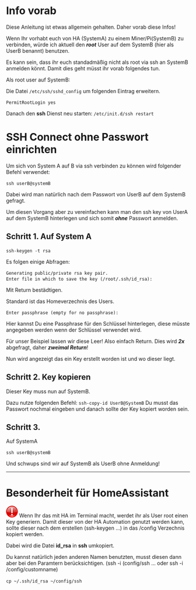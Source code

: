# Info vorab
Diese Anleitung ist etwas allgemein gehalten. Daher vorab diese Infos!

Wenn Ihr vorhabt euch von HA (SystemA) zu einem Miner/Pi(SystemB) zu verbinden, würde ich aktuell den ***root*** User auf dem SystemB (hier als UserB benannt) benutzen.

Es kann sein, dass ihr euch standadmäßig nicht als root via ssh an SystemB anmelden könnt. Damit dies geht müsst ihr vorab folgendes tun.

Als root user auf SystemB:

Die Datei `/etc/ssh/sshd_config` um folgenden Eintrag erweitern.

```
PermitRootLogin yes
```

Danach den **ssh** Dienst neu starten: `/etc/init.d/ssh restart`


# SSH Connect ohne Passwort einrichten

Um sich von System A auf B via ssh verbinden zu können wird folgender Befehl verwendet:
```
ssh userB@systemB
```
Dabei wird man natürlich nach dem Passwort von UserB auf dem SystemB gefragt.

Um diesen Vorgang aber zu vereinfachen kann man den ssh key von UserA auf dem SystemB hinterlegen und sich somit ***ohne*** Passwort anmelden.

## Schritt 1. Auf System A

```
ssh-keygen -t rsa
```
Es folgen einige Abfragen:

```
Generating public/private rsa key pair.
Enter file in which to save the key (/root/.ssh/id_rsa):
```

Mit Return bestädtigen. 

Standard ist das Homeverzechnis des Users.


```
Enter passphrase (empty for no passphrase):
```
Hier kannst Du eine Passphrase für den Schlüssel hinterlegen, diese müsste angegeben werden wenn der Schlüssel verwendet wird. 

Für unser Beispiel lassen wir diese Leer! Also einfach Return. Dies wird ***2x*** abgefragt, daher ***zweimal Return***!

Nun wird angezeigt das ein Key erstellt worden ist und wo dieser liegt.

## Schritt 2. Key kopieren

Dieser Key muss nun auf SystemB.

Dazu nutze folgenden Befehl:
`ssh-copy-id UserB@SystemB`
Du musst das Passwort nochmal eingeben und danach sollte der Key kopiert worden sein.


## Schritt 3.


Auf SystemA
```
ssh userB@systemB
```
Und schwups sind wir auf SystemB als UserB ohne Anmeldung!

---

# Besonderheit für HomeAssistant
<img src="Images/important.png" width="32px"> 
Wenn Ihr das mit HA im Terminal macht, werdet ihr als User root einen Key generiern. Damit dieser von der HA Automation genutzt werden kann, sollte dieser nach dem erstellen (ssh-keygen ...) in das /config Verzechnis kopiert werden. 

Dabei wird die Datei **id_rsa** in **ssh** umkopiert.

Du kannst natürlich jeden anderen Namen benutzten, musst diesen dann aber bei den Paramtern berücksichtigen. (ssh -i (config/ssh ... oder ssh -i /config/customname)


`cp ~/.ssh/id_rsa ~/config/ssh`
